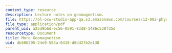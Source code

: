 ```yaml
---
content_type: resource
description: Lecture notes on geomagnetism.
file: https://ol-ocw-studio-app-qa.s3.amazonaws.com/courses/12-002-physics-and-chemistry-of-the-terrestrial-planets-fall-2008/db50629524e9583a0418d8dd2fb2e130_MIT12_002f08_lec20.pdf
file_type: application/pdf
parent_uid: a25d9b6d-ec56-0591-83d8-1486c530f35d
resourcetype: Document
title: More Geomagnetism
uid: db506295-24e9-583a-0418-d8dd2fb2e130
---
```

